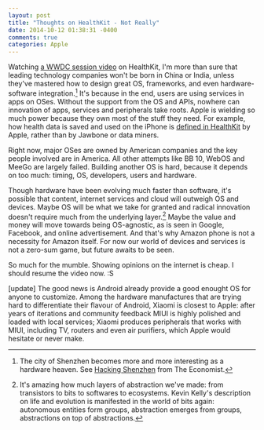 ```yaml
---
layout: post
title: "Thoughts on HealthKit - Not Really"
date: 2014-10-12 01:38:31 -0400
comments: true
categories: Apple 
---
```

Watching [a WWDC session video](https://developer.apple.com/videos/wwdc/2014/?id=203) on HealthKit, I'm more than sure that leading technology companies won't be born in China or India, unless they've mastered how to design great OS, frameworks, and even hardware-software integration.[^1] It's because in the end, users are using services in apps on OSes. Without the support from the OS and APIs, nowhere can innovation of apps, services and peripherals take roots. Apple is wielding so much power because they own most of the stuff they need. For example, how health data is saved and used on the iPhone is [defined in HealthKit](https://developer.apple.com/app-store/review/guidelines/#healthkit) by Apple, rather than by Jawbone or data miners.

Right now, major OSes are owned by American companies and the key people involved are in America. All other attempts like BB 10, WebOS and MeeGo are largely failed. Building another OS is hard, because it depends on too much: timing, OS, developers, users and hardware.

Though hardware have been evolving much faster than software, it's possible that content, internet services and cloud will outweigh OS and devices. Maybe OS will be what we take for granted and radical innovation doesn't require much from the underlying layer.[^2] Maybe the value and money will move towards being OS-agnostic, as is seen in Google, Facebook, and online advertisement. And that's why Amazon phone is not a necessity for Amazon itself. For now our world of devices and services is not a zero-sum game, but future awaits to be seen.

So much for the mumble. Showing opinions on the internet is cheap. I should resume the video now. :S

[update] The good news is Android already provide a good enought OS for anyone to customize. Among the hardware manufactures that are trying hard to differentiate their flavour of Android, Xiaomi is closest to Apple: after years of iterations and community feedback MIUI is highly polished and loaded with local services; Xiaomi produces peripherals that works with MIUI, including TV, routers and even air purifiers, which Apple would hesitate or never make.

[^1]: The city of Shenzhen becomes more and more interesting as a hardware heaven. See [Hacking Shenzhen](http://www.economist.com/news/special-report/21593590-why-southern-china-best-place-world-hardware-innovator-be-hacking) from The Economist.

[^2]: It's amazing how much layers of abstraction we've made: from transistors to bits to softwares to ecosystems. Kevin Kelly's description on life and evolution is manifested in the world of bits again: autonomous entities form groups, abstraction emerges from groups, abstractions on top of abstractions.
